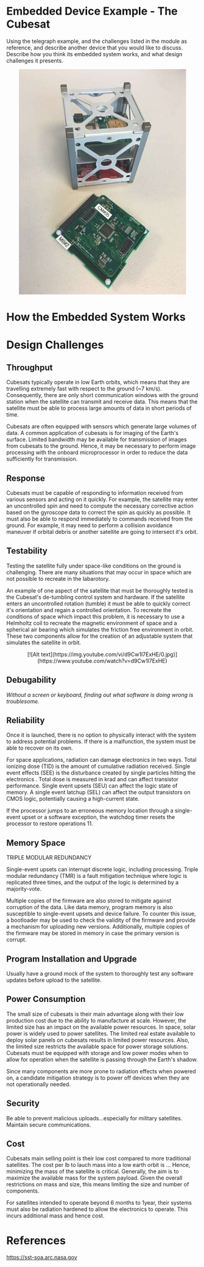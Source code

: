 # __Embedded Device Example - The Cubesat__
Using the telegraph example, and the challenges listed in the module as reference, and describe another device that you would like to discuss. Describe how you think its embedded system works, and what design challenges it presents.

<p align="center">
  <img src="cubesat_board.jpg">
</p>

# __How the Embedded System Works__

# __Design Challenges__

## __Throughput__

Cubesats typically operate in low Earth orbits, which means that they are travelling extremely fast with respect to the ground (~7 km/s). Consequently, there are only short communication windows with the ground station when the satellite can transmit and receive data. This means that the satellite must be able to process large amounts of data in short periods of time. 

Cubesats are often equipped with sensors which generate large volumes of data. A common application of cubesats is for imaging of the Earth's surface. Limited bandwidth may be available for transmission of images from cubesats to the ground. Hence, it may be necessary to perform image processing with the onboard microprocessor in order to reduce the data sufficiently for transmission. 

## __Response__ 

Cubesats must be capable of responding to information received from various sensors and acting on it quickly. For example, the satellite  may enter an uncontrolled spin and need to compute the necessary corrective action based on the gyroscope data to correct the spin as quickly as possible. It must also be able to respond immediately to commands received from the ground. For example, it may need to perform a collision avoidance maneuver if orbital debris or another satellite are going to intersect it's orbit. 

## __Testability__

Testing the satellite fully under space-like conditions on the ground is challenging. There are many situations that may occur in space which are not possible to recreate in the labarotory. 

An example of one aspect of the satellite that must be thoroughly tested is the Cubesat's de-tumbling control system and hardware. If the satellite enters an uncontrolled rotation (tumble) it must be able to quickly correct it's orientation and regain a controlled orientation. To recreate the conditions of space which impact this problem, it is necessary to use a Helmholtz coil to recreate the magnetic environment of space and a spherical air bearing which simulates the friction free environment in orbit. These two components allow for the creation of an adjustable system that simulates the satellite in orbit. 

<p align="center">
[![Alt text](https://img.youtube.com/vi/d9Cw1l7ExHE/0.jpg)](https://www.youtube.com/watch?v=d9Cw1l7ExHE)
</p>

## __Debugability__
_Without a screen or keyboard, finding out what software is doing wrong is troublesome._


## __Reliability__
Once it is launched, there is no option to physically interact with the system to address potential problems. If there is a malfunction, the system must be able to recover on its own. 

For space applications, radiation can damage electronics in two ways. Total ionizing dose (TID) is the amount of cumulative radiation received. Single event effects (SEE) is the disturbance created by single particles hitting the electronics . Total dose is measured in krad and can affect transistor performance. Single event upsets (SEU) can affect the logic state of memory. A single event latchup (SEL) can affect the output transistors on CMOS logic, potentially causing a high-current state.

 If the processor jumps to an erroneous memory location through a single-event upset or a software exception, the watchdog timer resets the processor to restore operations 11.

## __Memory Space__

TRIPLE MODULAR REDUNDANCY

Single-event upsets can interrupt discrete logic, including processing. Triple modular redundancy (TMR) is a fault mitigation technique where logic is replicated three times, and the output of the logic is determined by a majority-vote. 

Multiple copies of the firmware are also stored to mitigate against corruption of the data. Like data memory, program memory is also susceptible to single-event upsets and device failure. To counter this issue, a bootloader may be used to check the validity of the firmware and provide a mechanism for uploading new versions. Additionally, multiple copies of the firmware may be stored in memory in case the primary version is corrupt.

## __Program Installation and Upgrade__
Usually have a ground mock of the system to thoroughly test any software updates before upload to the satellite.


## __Power Consumption__
The small size of cubesats is their main advantage along with their low production cost due to the ability to manufacture at scale. However, the limited size has an impact on the available power resources. In space, solar power is widely used to power satellites. The limited real estate available to deploy solar panels on cubesats results in limited power resources. Also, the limited size restricts the available space for power storage solutions. Cubesats must be equipped with storage and low power modes when to allow for operation when the satellite is passing through the Earth's shadow. 

Since many components are more prone to radiation effects when powered on, a candidate mitigation strategy is to power off devices when they are not operationally needed.

## __Security__
Be able to prevent malicious uploads...especially for military satellites. Maintain secure communications. 


## __Cost__
Cubesats main selling point is their low cost compared to more traditional satellites. The cost per lb to lauch mass into a low earth orbit is ... Hence, minimizing the mass of the satellite is critical. Generally, the aim is to maximize the available mass for the system payload. Given the overall restrictions on mass and size, this means limiting the size and number of components. 

For satellites intended to operate beyond 6 months to 1year, their systems must also be radiation hardened to allow the electronics to operate. This incurs additional mass and hence cost. 

# __References__

https://sst-soa.arc.nasa.gov


